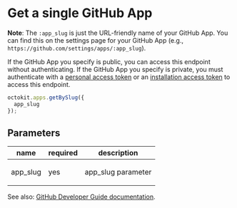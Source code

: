 # Get a single GitHub App

**Note**: The `:app_slug` is just the URL-friendly name of your GitHub App. You can find this on the settings page for your GitHub App (e.g., `https://github.com/settings/apps/:app_slug`).

If the GitHub App you specify is public, you can access this endpoint without authenticating. If the GitHub App you specify is private, you must authenticate with a [personal access token](https://help.github.com/articles/creating-a-personal-access-token-for-the-command-line/) or an [installation access token](https://developer.github.com/apps/building-github-apps/authenticating-with-github-apps/#authenticating-as-an-installation) to access this endpoint.

```js
octokit.apps.getBySlug({
  app_slug
});
```

## Parameters

<table>
  <thead>
    <tr>
      <th>name</th>
      <th>required</th>
      <th>description</th>
    </tr>
  </thead>
  <tbody>
    <tr><td>app_slug</td><td>yes</td><td>

app_slug parameter

</td></tr>
  </tbody>
</table>

See also: [GitHub Developer Guide documentation](endpoint.documentationUrl).
